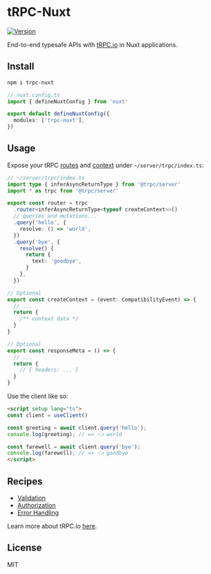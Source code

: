 # tRPC-Nuxt

[![Version](https://img.shields.io/npm/v/trpc-nuxt?style=flat&colorA=000000&colorB=000000)](https://www.npmjs.com/package/trpc-nuxt)

End-to-end typesafe APIs with [tRPC.io](https://trpc.io/) in Nuxt applications.

## Install

```bash
npm i trpc-nuxt
```

```ts
// nuxt.config.ts
import { defineNuxtConfig } from 'nuxt'

export default defineNuxtConfig({
  modules: ['trpc-nuxt'],
})
```

## Usage

Expose your tRPC [routes](https://trpc.io/docs/router) and [context](https://trpc.io/docs/context) under `~/server/trpc/index.ts`:

```ts
// ~/server/trpc/index.ts
import type { inferAsyncReturnType } from '@trpc/server'
import * as trpc from '@trpc/server'

export const router = trpc
  .router<inferAsyncReturnType<typeof createContext>>()
  // queries and mutations...
  .query('hello', {
    resolve: () => 'world',
  })
  .query('bye', {
    resolve() {
      return {
        text: 'goodbye',
      }
    },
  })

// Optional
export const createContext = (event: CompatibilityEvent) => {
  // ...
  return {
    /** context data */
  }
}

// Optional
export const responseMeta = () => {
  // ...
  return {
    // { headers: ... }
  }
}
```

Use the client like so:

```html
<script setup lang="ts">
const client = useClient()

const greeting = await client.query('hello');
console.log(greeting); // => 👈 world

const farewell = await client.query('bye');
console.log(farewell); // => 👈 goodbye
</script>
```

## Recipes

- [Validation](/recipes/validation.md)
- [Authorization](/recipes/authorization.md)
- [Error Handling](/recipes/error-handling.md)

Learn more about tRPC.io [here](https://trpc.io/docs).

## License

MIT
